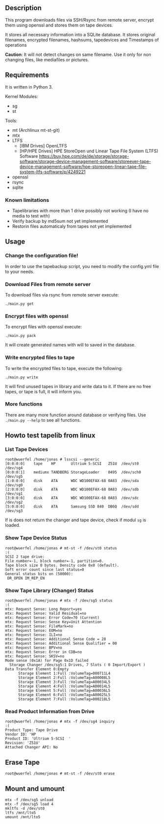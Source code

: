 ## Description
This program downloads files via SSH/Rsync from remote server, encrypt them using openssl and stores them on tape devices.

It stores all necessary information into a SQLite database. It stores original filenames, encrypted filenames, hashsums, tapedevices and Timestamps of operations

**Caution**: It will not detect changes on same filename. Use it only for non changing files, like mediafiles or pictures.


## Requirements
It is written in Python 3.

Kernel Modules: 
- sg
- st

Tools: 
- mt (Archlinux mt-st-git)
- mtx
- LTFS
  - [IBM Drives] OpenLTFS
  - [HP/HPE Drives] HPE StoreOpen und Linear Tape File System (LTFS) Software https://buy.hpe.com/de/de/storage/storage-software/storage-device-management-software/storeever-tape-device-management-software/hpe-storeopen-linear-tape-file-system-ltfs-software/p/4249221
- openssl
- rsync
- sqlite

### Known limitations
- Tapelibraries with more than 1 drive possibly not working (I have no media to test with)
- Verify backup by md5sum not yet implemented
- Restorin files automaticaly from tapes not yet implemented


## Usage
### Change the configuration file!
In order to use the tapebackup script, you need to modify the config.yml file to your needs.

### Download Files from remote server
To download files via rsync from remote server execute:
```
./main.py get
```

### Encrypt files with openssl
To encrypt files with openssl execute:
```
./main.py pack
```
It will create generated names with will to saved in the database.

### Write encrypted files to tape
To write the encrypted files to tape, execute the following:
```
./main.py write
```
It will find unused tapes in library and write data to it. If there are no free tapes, or tape is full, it will inform you.

### More functions
There are many more function around database or verifying files. Use `./main.py --help` to see all functions.

## Howto test tapelib from linux
### List Tape Devices
```
root@wuerfel /home/jonas # lsscsi --generic
[0:0:0:0]    tape    HP       Ultrium 5-SCSI   Z51U  /dev/st0   /dev/sg4 
[0:0:0:1]    mediumx TANDBERG StorageLoader    0495  /dev/sch0  /dev/sg5 
[1:0:0:0]    disk    ATA      WDC WD100EFAX-68 0A83  /dev/sda   /dev/sg0 
[2:0:0:0]    disk    ATA      WDC WD100EFAX-68 0A83  /dev/sdb   /dev/sg1 
[3:0:0:0]    disk    ATA      WDC WD100EFAX-68 0A83  /dev/sdc   /dev/sg2 
[5:0:0:0]    disk    ATA      Samsung SSD 840  DB6Q  /dev/sdd   /dev/sg3 
```
If is does not return the changer and tape device, check if modul `sg` is loaded.

### Show Tape Device Status
```
root@wuerfel /home/jonas # mt-st -f /dev/st0 status                                                                                                                                                                                      :(
SCSI 2 tape drive:
File number=-1, block number=-1, partition=0.
Tape block size 0 bytes. Density code 0x0 (default).
Soft error count since last status=0
General status bits on (50000):
 DR_OPEN IM_REP_EN
```

### Show Tape Library (Changer) Status
```
root@wuerfel /home/jonas # mtx -f /dev/sg5 status                                                                                                                                                                                        :(
mtx: Request Sense: Long Report=yes
mtx: Request Sense: Valid Residual=no
mtx: Request Sense: Error Code=70 (Current)
mtx: Request Sense: Sense Key=Unit Attention
mtx: Request Sense: FileMark=no
mtx: Request Sense: EOM=no
mtx: Request Sense: ILI=no
mtx: Request Sense: Additional Sense Code = 28
mtx: Request Sense: Additional Sense Qualifier = 00
mtx: Request Sense: BPV=no
mtx: Request Sense: Error in CDB=no
mtx: Request Sense: SKSV=no
Mode sense (0x1A) for Page 0x1D failed
  Storage Changer /dev/sg5:1 Drives, 7 Slots ( 0 Import/Export )
Data Transfer Element 0:Empty
      Storage Element 1:Full :VolumeTag=000711L4                        
      Storage Element 2:Full :VolumeTag=A00008L5                        
      Storage Element 3:Full :VolumeTag=A00034L5                        
      Storage Element 4:Full :VolumeTag=A00014L5                        
      Storage Element 5:Full :VolumeTag=A00036L5                        
      Storage Element 6:Full :VolumeTag=A00025L5                        
      Storage Element 7:Full :VolumeTag=000218L5                        
```

### Read Product Information from Drive
```
root@wuerfel /home/jonas # mtx -f /dev/sg4 inquiry                                                                                                                                                                                       :(
Product Type: Tape Drive
Vendor ID: 'HP      '
Product ID: 'Ultrium 5-SCSI  '
Revision: 'Z51U'
Attached Changer API: No
```

## Erase Tape
```
root@wuerfel /home/jonas # mt-st -f /dev/st0 erase
```

## Mount and umount
```
mtx -f /dev/sg5 unload
mtx -f /dev/sg5 load 4
mkltfs -d /dev/st0
ltfs /mnt/lto5
umount /mnt/lto5
```

